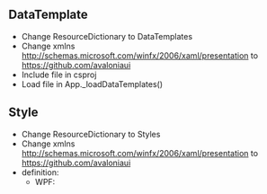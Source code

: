 ## DataTemplate
- Change ResourceDictionary to DataTemplates
- Change xmlns http://schemas.microsoft.com/winfx/2006/xaml/presentation to https://github.com/avaloniaui
- Include file in csproj <AvaloniaResource Include="Views\Layout\LeftContentV.axaml" />
- Load file in App._loadDataTemplates()

## Style
- Change ResourceDictionary to Styles
- Change xmlns http://schemas.microsoft.com/winfx/2006/xaml/presentation to https://github.com/avaloniaui
- definition:
	- WPF: <Style x:Key="MH.S.IconTextBlockItemsControl" TargetType="{x:Type c:IconTextBlockItemsControl}">
	- Avalonia: <Style Selector="c|IconTextBlockItemsControl">
- Avalonia doesn't have style inheritance so try to use multiple Styles in Classes
- include styles in App.axaml using StyleInclude

## BasedOn Styles
- MH.S.IconTextBlockItemsControl
	- MH.S.IconTextBlockItemsControl.Borders.RoundDark

- Binding.DoNothing => AvaloniaProperty.UnsetValue
- LayoutTransform is RenderTransform


```cs
public class SlidePanelHost : ContentControl {
  private IDisposable? _boundsSubscription;

  public override void OnApplyTemplate() {
    base.OnApplyTemplate();

    var canvas = this.FindControl<Canvas>("Canvas");
    if (canvas != null && _boundsSubscription == null) {
      _boundsSubscription = canvas.GetObservable(BoundsProperty).Subscribe(OnBoundsChanged);
    }
  }

  protected override void OnDetachedFromVisualTree(global::Avalonia.VisualTree.VisualTreeAttachmentEventArgs e) {
    base.OnDetachedFromVisualTree(e);
    _boundsSubscription?.Dispose();
    _boundsSubscription = null;
  }

  private void OnBoundsChanged(Rect bounds) {
    // Handle bounds change
  }
}
```